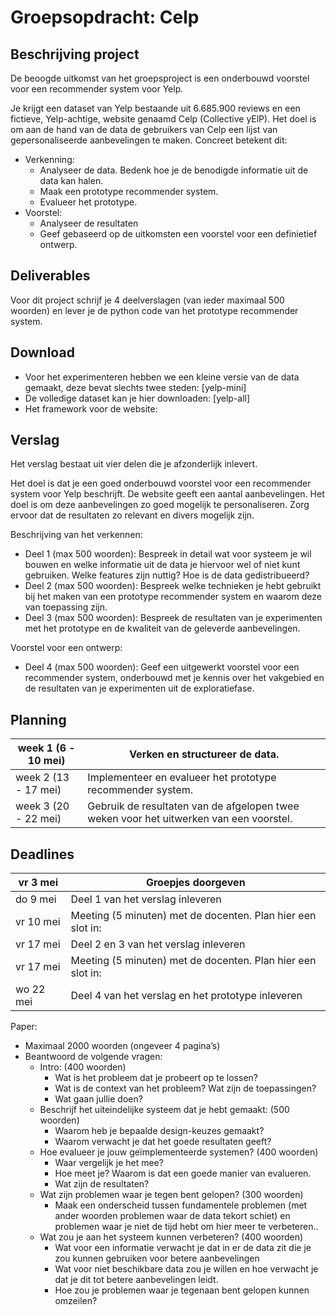 # Groepsopdracht: Celp

## Beschrijving project
De beoogde uitkomst van het groepsproject is een onderbouwd voorstel voor een recommender system voor Yelp.

Je krijgt een dataset van Yelp bestaande uit 6.685.900 reviews en een fictieve, Yelp-achtige, website genaamd Celp (Collective yElP). Het doel is om aan de hand van de data de gebruikers van Celp een lijst van gepersonaliseerde aanbevelingen te maken. Concreet betekent dit:

- Verkenning:
    - Analyseer de data. Bedenk hoe je de benodigde informatie uit de data kan halen.
    - Maak een prototype recommender system.
    - Evalueer het prototype.
- Voorstel:
    - Analyseer de resultaten
    - Geef gebaseerd op de uitkomsten een voorstel voor een definietief ontwerp.

## Deliverables
Voor dit project schrijf je 4 deelverslagen (van ieder maximaal 500 woorden) en lever je de python code van het prototype recommender system.

## Download
- Voor het experimenteren hebben we een kleine versie van de data gemaakt, deze bevat slechts twee steden: [yelp-mini]
- De volledige dataset kan je hier downloaden: [yelp-all]
- Het framework voor de website:

## Verslag
Het verslag bestaat uit vier delen die je afzonderlijk inlevert.

Het doel is dat je een goed onderbouwd voorstel voor een recommender system voor Yelp beschrijft. De website geeft een aantal aanbevelingen. Het doel is om deze aanbevelingen zo goed mogelijk te personaliseren. Zorg ervoor dat de resultaten zo relevant en divers mogelijk zijn.

Beschrijving van het verkennen:

- Deel 1 (max 500 woorden): Bespreek in detail wat voor systeem je wil bouwen en welke informatie uit de data je hiervoor wel of niet kunt gebruiken. Welke features zijn nuttig? Hoe is de data gedistribueerd?
- Deel 2 (max 500 woorden): Bespreek welke technieken je hebt gebruikt bij het maken van een prototype recommender system en waarom deze van toepassing zijn.
- Deel 3 (max 500 woorden): Bespreek de resultaten van je experimenten met het prototype en de kwaliteit van de geleverde aanbevelingen.

Voorstel voor een ontwerp:

- Deel 4 (max 500 woorden): Geef een uitgewerkt voorstel voor een recommender system, onderbouwd met je kennis over het vakgebied en de resultaten van je experimenten uit de exploratiefase.

## Planning

| week 1 (6 - 10 mei)  | Verken en structureer de data.                                                         |
| -------------------- | -------------------------------------------------------------------------------------- |
| week 2 (13 - 17 mei) | Implementeer en evalueer het prototype recommender system.                             |
| week 3 (20 - 22 mei) | Gebruik de resultaten van de afgelopen twee weken voor het uitwerken van een voorstel. |


## Deadlines

| vr 3 mei  | Groepjes doorgeven                                          |
| --------- | ----------------------------------------------------------- |
| do 9 mei  | Deel 1 van het verslag inleveren                            |
| vr 10 mei | Meeting (5 minuten) met de docenten. Plan hier een slot in: |
| vr 17 mei | Deel 2 en 3 van het verslag inleveren                       |
| vr 17 mei | Meeting (5 minuten) met de docenten. Plan hier een slot in: |
| wo 22 mei | Deel 4  van het verslag en het prototype inleveren          |










Paper:

- Maximaal 2000 woorden (ongeveer 4 pagina’s)
- Beantwoord de volgende vragen:
    - Intro: (400 woorden)
        - Wat is het probleem dat je probeert op te lossen?
        - Wat is de context van het probleem? Wat zijn de toepassingen?
        - Wat gaan jullie doen?
    - Beschrijf het uiteindelijke systeem dat je hebt gemaakt: (500 woorden)
        - Waarom heb je bepaalde design-keuzes gemaakt?
        - Waarom verwacht je dat het goede resultaten geeft?
    - Hoe evalueer je jouw geïmplementeerde systemen? (400 woorden)
        - Waar vergelijk je het mee?
        - Hoe meet je? Waarom is dat een goede manier van evalueren.
        - Wat zijn de resultaten?
    - Wat zijn problemen waar je tegen bent gelopen? (300 woorden)
        - Maak een onderscheid tussen fundamentele problemen (met ander woorden problemen waar de data tekort schiet) en problemen waar je niet de tijd hebt om hier meer te verbeteren..
    - Wat zou je aan het systeem kunnen verbeteren? (400 woorden)
        - Wat voor een informatie verwacht je dat in er de data zit die je zou kunnen gebruiken voor betere aanbevelingen
        - Wat voor niet beschikbare data zou je willen en hoe verwacht je dat je dit tot betere aanbevelingen leidt.
        - Hoe zou je problemen waar je tegenaan bent gelopen kunnen omzeilen?
